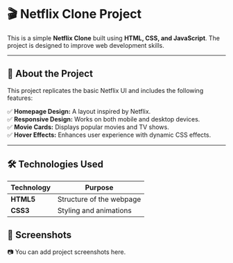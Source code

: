 # 🎬 Netflix Clone Project

This is a simple **Netflix Clone** built using **HTML, CSS, and JavaScript**. The project is designed to improve web development skills.

---

## 🚀 About the Project

This project replicates the basic Netflix UI and includes the following features:

✅ **Homepage Design:** A layout inspired by Netflix.  
✅ **Responsive Design:** Works on both mobile and desktop devices.  
✅ **Movie Cards:** Displays popular movies and TV shows.  
✅ **Hover Effects:** Enhances user experience with dynamic CSS effects.  

---

## 🛠️ Technologies Used

| Technology  | Purpose |
|------------|---------|
| **HTML5**  | Structure of the webpage |
| **CSS3**   | Styling and animations |

## 📸 Screenshots

📷 You can add project screenshots here.

